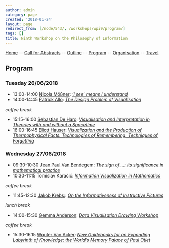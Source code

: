 ```yaml
---
author: admin
category: page
created: '2018-01-24'
layout: page
redirect_from: [/node/543/, /workshops/wpi9/program/]
tags: []
title: Ninth Workshop on the Philosophy of Information
---
```


[Home](/workshops/wpi9/home.html) -- [Call for Abstracts](/workshops/wpi9/call.html) -- [Outline](/workshops/wpi9/outline.html) -- [Program](/workshops/wpi9/program.html) -- [Organisation](/workshops/wpi9/pc.html) -- [Travel](/workshops/wpi9/travel.html)

## Program

### Tuesday 26/06/2018
+ 13:00-14:00    [Nicola Mößner](http://moessner.stellarcom.org):	[*‘I see' means I understand*](/workshops/wpi9/abstracts/Nicola.html)
+ 14:00-14:45    [Patrick Allo](http://www.logicandinformation.be):	[*The Design Problem of Visualisation*](/workshops/wpi9/abstracts/Patrick.html)

*coffee break*

+ 15:15-16:00    [Sebastian De Haro](http://www.uva.nl/en/profile/h/a/s.deharo/s.deharo.html): 	[*Visualisation and Interpretation in Theories with and without a Spacetime*](/workshops/wpi9/abstracts/Sebastian.pdf)
+ 16:00-16:45    [Eliott Hauser](https://unc.academia.edu/elliott): [*Visualization and the Production of Thermophysical Facts. Technologies of Remembering, Techniques of Forgetting*](/workshops/wpi9/abstracts/Eliott.pdf)

### Wednesday 27/06/2018
+ 09:30-10:30    [Jean Paul Van Bendegem](http://jeanpaulvanbendegem.be/home/):	[*The sign of $\ldots$: its significance in mathematical practice*](/workshops/wpi/abstracts/JeanPaul.html)
+ 10:30-11:15    Tomislav Karačić:	[*Information Visualization in Mathematics*](/workshops/wpi9/abstracts/Tomislav.pdf)

*coffee break*

+ 11:45-12:30    [Jakob Krebs:](https://www.uni-frankfurt.de/44425182/Krebs_Jakob):	[*On the Informativeness of Instructive Pictures*](/workshops/wpi9/abstracts/Jakob.pdf)

*lunch break*

+ 14:00-15:30    [Gemma Anderson](http://www.gemma-anderson.co.uk):  [*Data Visualisation Drawing Workshop*](/workshops/wpi9/abstracts/Gemma.html)

*coffee break*

+ 15:30-16.15    [Wouter Van Acker](https://ulb.academia.edu/WouterVanAcker):	[*New Guidebooks for an Expanding Labyrinth of Knowledge: the World’s Memory Palace of Paul Otlet*](/workshops/wpi9/abstracts/Wouter.pdf)

